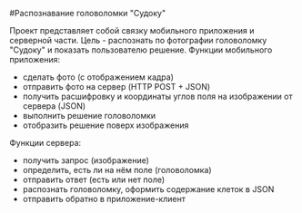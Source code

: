 #Распознавание головоломки "Судоку"

Проект представляет собой связку мобильного приложения и серверной части. Цель - распознать по фотографии головоломку "Судоку" и показать пользователю решение.
Функции мобильного приложения:
* сделать фото (с отображением кадра)
* отправить фото на сервер (HTTP POST + JSON)
* получить расшифровку и координаты углов поля на изображении от сервера (JSON)
* выполнить решение головоломки
* отобразить решение поверх изображения

Функции сервера:
* получить запрос (изображение)
* определить, есть ли на нём поле (головоломка)
* отправить ответ (есть или нет поле)
* распознать головоломку, оформить содержание клеток в JSON
* отправить обратно в приложение-клиент
